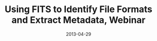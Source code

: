 ---
layout: presentation
title:  Using FITS to Identify File Formats and Extract Metadata, Webinar
date:   2013-04-29
location: ASERL-sponsored webinar
presentors: Andrea Goethals
# link: https://projects.iq.harvard.edu/files/fits/files/drs2_preservation_tools-3.pdf
categories: blog
---